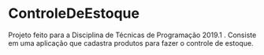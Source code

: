 # ControleDeEstoque
Projeto feito para a Disciplina de Técnicas de Programação 2019.1 . Consiste em uma aplicação que cadastra produtos para fazer o controle de estoque. 
